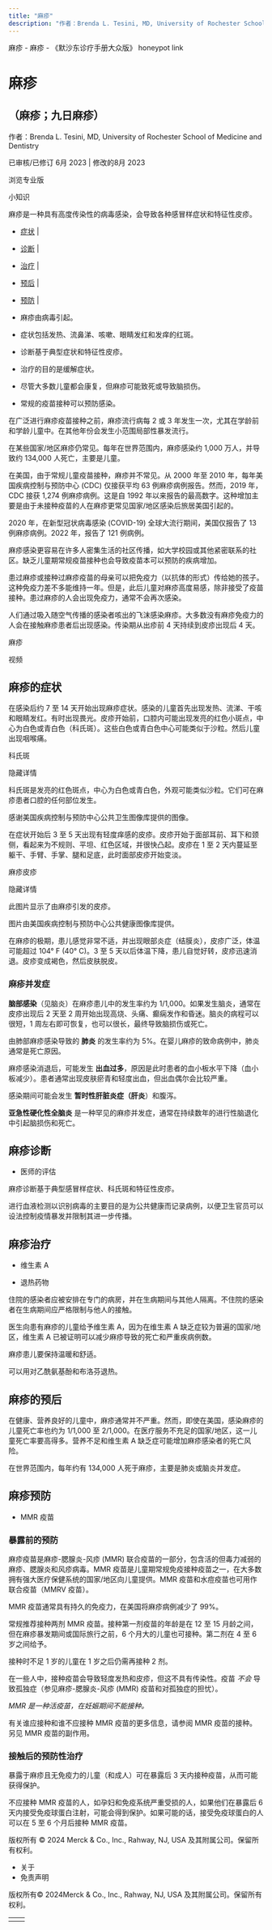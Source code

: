 ```yaml
---
title: "麻疹"
description: "作者：Brenda L. Tesini, MD, University of Rochester School of Medicine and Dentistry"
---
```


﻿麻疹 \- 麻疹 \- 《默沙东诊疗手册大众版》 honeypot link

# 麻疹

## （麻疹；九日麻疹）

作者：Brenda L. Tesini, MD, University of Rochester School of Medicine and Dentistry

已审核/已修订 6月 2023 \| 修改的8月 2023

浏览专业版

小知识

麻疹是一种具有高度传染性的病毒感染，会导致各种感冒样症状和特征性皮疹。

- [症状](#症状_v819115_zh) \|
- [诊断](#诊断_v15637543_zh) \|
- [治疗](#治疗_v819140_zh) \|
- [预后](#预后_v819127_zh) \|
- [预防](#预防_v819133_zh) \|

- 麻疹由病毒引起。

- 症状包括发热、流鼻涕、咳嗽、眼睛发红和发痒的红斑。

- 诊断基于典型症状和特征性皮疹。

- 治疗的目的是缓解症状。

- 尽管大多数儿童都会康复，但麻疹可能致死或导致脑损伤。

- 常规的疫苗接种可以预防感染。


在广泛进行麻疹疫苗接种之前，麻疹流行病每 2 或 3 年发生一次，尤其在学龄前和学龄儿童中。在其他年份会发生小范围局部性暴发流行。

在某些国家/地区麻疹仍常见。每年在世界范围内，麻疹感染约 1,000 万人，并导致约 134,000 人死亡，主要是儿童。

在美国，由于常规儿童疫苗接种，麻疹并不常见。从 2000 年至 2010 年，每年美国疾病控制与预防中心 (CDC) 仅接获平均 63 例麻疹病例报告。然而，2019 年，CDC 接获 1,274 例麻疹病例。这是自 1992 年以来报告的最高数字。这种增加主要是由于未接种疫苗的人在麻疹更常见国家/地区感染后旅居美国引起的。

2020 年，在新型冠状病毒感染 (COVID-19) 全球大流行期间，美国仅报告了 13 例麻疹病例。2022 年，报告了 121 例病例。

麻疹感染更容易在许多人密集生活的社区传播，如大学校园或其他紧密联系的社区。缺乏儿童期常规疫苗接种也会导致疫苗本可以预防的疾病增加。

患过麻疹或接种过麻疹疫苗的母亲可以把免疫力（以抗体的形式）传给她的孩子。这种免疫力差不多能维持一年。但是，此后儿童对麻疹高度易感，除非接受了疫苗接种。患过麻疹的人会出现免疫力，通常不会再次感染。

人们通过吸入随空气传播的感染者咳出的飞沫感染麻疹。大多数没有麻疹免疫力的人会在接触麻疹患者后出现感染。传染期从出疹前 4 天持续到皮疹出现后 4 天。

麻疹



视频

## 麻疹的症状

在感染后约 7 至 14 天开始出现麻疹症状。感染的儿童首先出现发热、流涕、干咳和眼睛发红。有时出现畏光。皮疹开始前，口腔内可能出现发亮的红色小斑点，中心为白色或青白色（科氏斑）。这些白色或青白色中心可能类似于沙粒。然后儿童出现咽喉痛。

科氏斑



隐藏详情

科氏斑是发亮的红色斑点，中心为白色或青白色，外观可能类似沙粒。它们可在麻疹患者口腔的任何部位发生。

感谢美国疾病控制与预防中心公共卫生图像库提供的图像。

在症状开始后 3 至 5 天出现有轻度痒感的皮疹。皮疹开始于面部耳前、耳下和颈侧，看起来为不规则、平坦、红色区域，并很快凸起。皮疹在 1 至 2 天内蔓延至躯干、手臂、手掌、腿和足底，此时面部皮疹开始变淡。

麻疹皮疹



隐藏详情

此图片显示了由麻疹引发的皮疹。

图片由美国疾病控制与预防中心公共健康图像库提供。

在麻疹的极期，患儿感觉非常不适，并出现眼部炎症（结膜炎），皮疹广泛，体温可能超过 104° F (40° C)。3 至 5 天以后体温下降，患儿自觉好转，皮疹迅速消退。皮疹变成褐色，然后皮肤脱皮。

### 麻疹并发症

**脑部感染**（见脑炎）在麻疹患儿中的发生率约为 1/1,000。如果发生脑炎，通常在皮疹出现后 2 天至 2 周开始出现高烧、头痛、癫痫发作和昏迷。脑炎的病程可以很短，1 周左右即可恢复，也可以很长，最终导致脑损伤或死亡。

由肺部麻疹感染导致的 **肺炎** 的发生率约为 5%。在婴儿麻疹的致命病例中，肺炎通常是死亡原因。

麻疹感染消退后，可能发生 **出血过多**，原因是此时患者的血小板水平下降（血小板减少）。患者通常出现皮肤瘀青和轻度出血，但出血偶尔会比较严重。

感染期间可能会发生 **暂时性肝脏炎症（肝炎**）和腹泻。

**亚急性硬化性全脑炎** 是一种罕见的麻疹并发症，通常在持续数年的进行性脑退化中引起脑损伤和死亡。

## 麻疹诊断

- 医师的评估


麻疹诊断基于典型感冒样症状、科氏斑和特征性皮疹。

进行血液检测以识别病毒的主要目的是为公共健康而记录病例，以便卫生官员可以设法控制疫情暴发并限制其进一步传播。

## 麻疹治疗

- 维生素 A

- 退热药物


住院的感染者应被安排在专门的病房，并在生病期间与其他人隔离。不住院的感染者在生病期间应严格限制与他人的接触。

医生向患有麻疹的儿童给予维生素 A，因为在维生素 A 缺乏症较为普遍的国家/地区，维生素 A 已被证明可以减少麻疹导致的死亡和严重疾病例数。

麻疹患儿要保持温暖和舒适。

可以用对乙酰氨基酚和布洛芬退热。

## 麻疹的预后

在健康、营养良好的儿童中，麻疹通常并不严重。然而，即使在美国，感染麻疹的儿童死亡率也约为 1/1,000 至 2/1,000。在医疗服务不充足的国家/地区，这一儿童死亡率要高得多。营养不足和维生素 A 缺乏症可能增加麻疹感染者的死亡风险。

在世界范围内，每年约有 134,000 人死于麻疹，主要是肺炎或脑炎并发症。

## 麻疹预防

- MMR 疫苗


### 暴露前的预防

麻疹疫苗是麻疹-腮腺炎-风疹 (MMR) 联合疫苗的一部分，包含活的但毒力减弱的麻疹、腮腺炎和风疹病毒。MMR 疫苗是儿童期常规免疫接种疫苗之一，在大多数拥有强大医疗保健系统的国家/地区向儿童提供。MMR 疫苗和水痘疫苗也可用作联合疫苗（MMRV 疫苗）。

MMR 疫苗通常具有持久的免疫力，在美国将麻疹病例减少了 99%。

常规推荐接种两剂 MMR 疫苗。接种第一剂疫苗的年龄是在 12 至 15 月龄之间，但在麻疹暴发期间或国际旅行之前，6 个月大的儿童也可接种。第二剂在 4 至 6 岁之间给予。

接种时不足 1 岁的儿童在 1 岁之后仍需再接种 2 剂。

在一些人中，接种疫苗会导致轻度发热和皮疹，但这不具有传染性。疫苗 _不会_ 导致孤独症（参见麻疹-腮腺炎-风疹 (MMR) 疫苗和对孤独症的担忧）。

_MMR 是一种活疫苗，在妊娠期间不能接种。_

有关谁应接种和谁不应接种 MMR 疫苗的更多信息，请参阅 MMR 疫苗的接种。另见 MMR 疫苗的副作用。

### 接触后的预防性治疗

暴露于麻疹且无免疫力的儿童（和成人）可在暴露后 3 天内接种疫苗，从而可能获得保护。

不应接种 MMR 疫苗的人，如孕妇和免疫系统严重受损的人，如果他们在暴露后 6 天内接受免疫球蛋白注射，可能会得到保护。如果可能的话，接受免疫球蛋白的人可以在 5 至 6 个月后接种 MMR 疫苗。



版权所有 © 2024
Merck & Co., Inc., Rahway, NJ, USA 及其附属公司。保留所有权利。

- 关于
- 免责声明

版权所有© 2024Merck & Co., Inc., Rahway, NJ, USA 及其附属公司。保留所有权利。

|     |     |
| --- | --- |
|  |  |